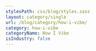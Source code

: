 ```yaml
---
stylesPath: css/blog/styles.sass
layout: category/single
url: /blog/category/how-i-vibe/
category: how-i-vibe
categoryName: How I Vibe
isIndustry: false
---
```

